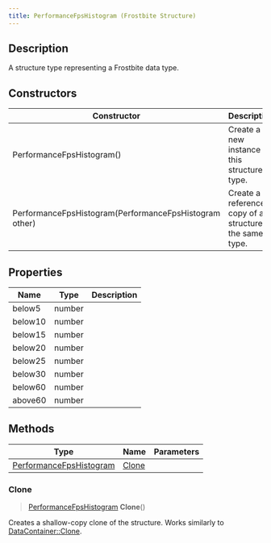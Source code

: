 ```yaml
---
title: PerformanceFpsHistogram (Frostbite Structure)
---
```

## Description

A structure type representing a Frostbite data type.

## Constructors

| Constructor                                            | Description                                              |
| ------------------------------------------------------ | -------------------------------------------------------- |
| PerformanceFpsHistogram()                              | Create a new instance of this structure type.            |
| PerformanceFpsHistogram(PerformanceFpsHistogram other) | Create a reference copy of a structure of the same type. |

## Properties

| Name    | Type   | Description |
| ------- | ------ | ----------- |
| below5  | number |             |
| below10 | number |             |
| below15 | number |             |
| below20 | number |             |
| below25 | number |             |
| below30 | number |             |
| below60 | number |             |
| above60 | number |             |

## Methods

| Type                                               | Name            | Parameters |
| -------------------------------------------------- | --------------- | ---------- |
| [PerformanceFpsHistogram](PerformanceFpsHistogram) | [Clone](#clone) |            |

### Clone

> [PerformanceFpsHistogram](PerformanceFpsHistogram) **Clone**()

Creates a shallow-copy clone of the structure. Works similarly to [DataContainer::Clone](/vext/ref/cls/shr/datacontainer#clone).
